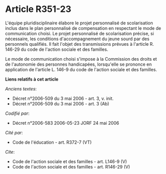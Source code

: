 # Article R351-23

L'équipe pluridisciplinaire élabore le projet personnalisé de scolarisation inclus dans le plan personnalisé de compensation
en respectant le mode de communication choisi. Le projet personnalisé de scolarisation précise, si nécessaire, les conditions
d'accompagnement du jeune sourd par des personnels qualifiés. Il fait l'objet des transmissions prévues à l'article R. 146-29
du code de l'action sociale et des familles.

Le mode de communication choisi s'impose à la Commission des droits et de l'autonomie des personnes handicapées, lorsqu'elle
se prononce en application de l'article L. 146-9 du code de l'action sociale et des familles.

**Liens relatifs à cet article**

_Anciens textes_:

  - Décret n°2006-509 du 3 mai 2006 - art. 3, v. init.
  - Décret n°2006-509 du 3 mai 2006 - art. 3 (Ab)

_Codifié par_:

  - Décret n°2006-583 2006-05-23 JORF 24 mai 2006

_Cité par_:

  - Code de l'éducation - art. R372-7 (VT)

_Cite_:

  - Code de l'action sociale et des familles - art. L146-9 (V)
  - Code de l'action sociale et des familles - art. R146-29 (V)
